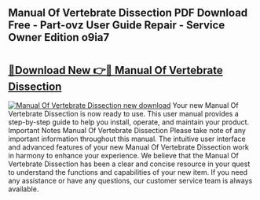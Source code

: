 ## Manual Of Vertebrate Dissection PDF Download Free - Part-ovz User Guide Repair - Service Owner Edition o9ia7

# <h2><a href="http://bc52019.oget.top/?id=Manual+Of+Vertebrate+Dissection">🔗Download New 👉🔴 Manual Of Vertebrate Dissection</a></h2>

[![Manual Of Vertebrate Dissection new download](https://i.imgur.com/5g1atiW.png)](http://bc52019.oget.top/?id=Manual+Of+Vertebrate+Dissection)
Your new Manual Of Vertebrate Dissection is now ready to use. This user manual provides a step-by-step guide to help you install, operate, and maintain your product. Important Notes Manual Of Vertebrate Dissection Please take note of any important information throughout this manual. The intuitive user interface and advanced features of your new Manual Of Vertebrate Dissection work in harmony to enhance your experience. We believe that the Manual Of Vertebrate Dissection has been a clear and concise resource in your quest to understand the functions and capabilities of your new item. If you need any assistance or have any questions, our customer service team is always available.
